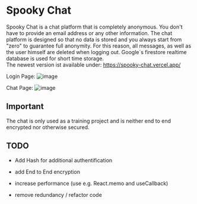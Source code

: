 # Spooky Chat
Spooky Chat is a chat platform that is completely anonymous.
You don't have to provide an email address or any other information.
The chat platform is designed so that no data is stored and you always start from "zero" to guarantee full anonymity.
For this reason, all messages, as well as the user himself are deleted when logging out.
Google`s firestore realtime database is used for short time storage.
<br>
The newest version ist available under: https://spooky-chat.vercel.app/

Login Page:
![image](https://user-images.githubusercontent.com/83044113/193466143-4fa7eea2-c78a-4046-a8ff-1062835c2ff1.png)


Chat Page:
![image](https://user-images.githubusercontent.com/83044113/193466651-31473d29-8e8b-4c16-a40d-5d80961c3ae4.png)


## Important
The chat is only used as a training project and is neither end to end encrypted nor otherwise secured.


## TODO

- Add Hash for additional authentification

- add End to End encryption

- increase performance (use e.g. React.memo and useCallback)

- remove redundancy / refactor code
